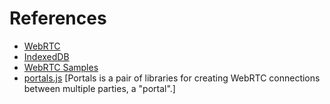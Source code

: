 # References

- [WebRTC](https://webrtc.org/)
- [IndexedDB](https://developer.mozilla.org/en-US/docs/Web/API/IndexedDB_API)
- [WebRTC Samples](https://webrtc.github.io/samples/)
- [portals.js](https://github.com/digitalinteraction/portals)
  [Portals is a pair of libraries for creating WebRTC connections between multiple parties, a "portal".]
